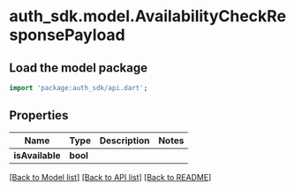 # auth_sdk.model.AvailabilityCheckResponsePayload

## Load the model package
```dart
import 'package:auth_sdk/api.dart';
```

## Properties
Name | Type | Description | Notes
------------ | ------------- | ------------- | -------------
**isAvailable** | **bool** |  | 

[[Back to Model list]](../README.md#documentation-for-models) [[Back to API list]](../README.md#documentation-for-api-endpoints) [[Back to README]](../README.md)


